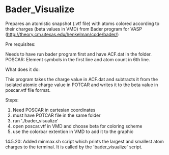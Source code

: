 # Bader_Visualize
Prepares an atomistic snapshot (.vtf file) with atoms colored according to their charges (beta values in VMD) from Bader program for VASP (http://theory.cm.utexas.edu/henkelman/code/bader/)

Pre requisites:

Needs to have run bader program first and have ACF.dat in the folder. 
POSCAR: Element symbols in the first line and atom count in 6th line.

What does it do:

This program takes the charge value in ACF.dat and subtracts it from the isolated atomic charge value in POTCAR and writes it to the beta value in poscar.vtf file format.

Steps:
1. Need POSCAR in cartesian coordinates
2. must have POTCAR file in the same folder
3. run './bader_visualize'
4. open poscar.vtf in VMD and choose beta for coloring scheme
5. use the colorbar extention in VMD to add it to the graphic


14.5.20: Added minmax.sh script which prints the largest and smallest atom charges to the terminal. It is called by the 'bader_visualize' script.
